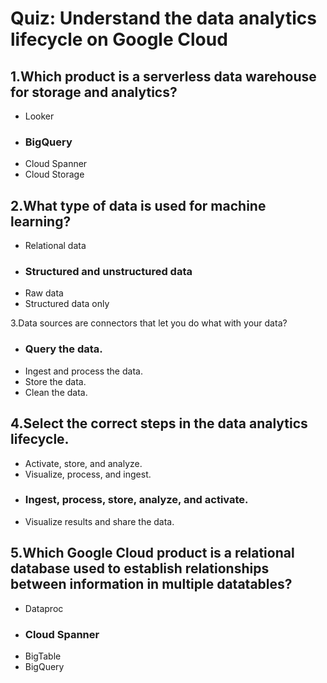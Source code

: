 # Quiz: Understand the data analytics lifecycle on Google Cloud

## 1.Which product is a serverless data warehouse for storage and analytics?
- Looker
- ### BigQuery
- Cloud Spanner
- Cloud Storage

## 2.What type of data is used for machine learning?
- Relational data
- ### Structured and unstructured data
- Raw data
- Structured data only

3.Data sources are connectors that let you do what with your data?
- ### Query the data.
- Ingest and process the data.
- Store the data.
- Clean the data.

## 4.Select the correct steps in the data analytics lifecycle.
- Activate, store, and analyze.
- Visualize, process, and ingest.
- ### Ingest, process, store, analyze, and activate.
- Visualize results and share the data.

## 5.Which Google Cloud product is a relational database used to establish relationships between information in multiple datatables?
- Dataproc
- ### Cloud Spanner
- BigTable
- BigQuery
